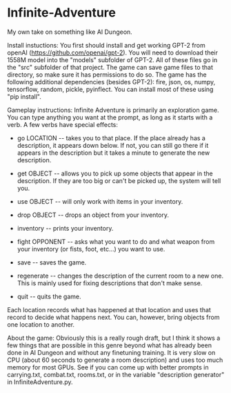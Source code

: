 # Infinite-Adventure
My own take on something like AI Dungeon.

Install instuctions:
You first should install and get working GPT-2 from openAI (https://github.com/openai/gpt-2).
You will need to download their 1558M model into the "models" subfolder of GPT-2.
All of these files go in the "src" subfolder of that project.
The game can save game files to that directory, so make sure it has permissions to do so.
The game has the following additional dependencies (besides GPT-2):
fire, json, os, numpy, tensorflow, random, pickle, pyinflect.
You can install most of these using "pip install".

Gameplay instructions:
 Infinite Adventure is primarily an exploration game. You can type anything you want at the prompt, as long as it starts with a verb. A few verbs have special effects:

 * go LOCATION -- takes you to that place. If the place already has a description, it appears down below. If not, you can still go there if it appears in the description but it takes a minute to generate the new description.

 * get OBJECT -- allows you to pick up some objects that appear in the description. If they are too big or can't be picked up, the system will tell you.

 * use OBJECT -- will only work with items in your inventory.

 * drop OBJECT -- drops an object from your inventory.

 * inventory -- prints your inventory.

 * fight OPPONENT -- asks what you want to do and what weapon from your inventory (or fists, foot, etc...) you want to use.

 * save -- saves the game.

 * regenerate -- changes the description of the current room to a new one. This is mainly used for fixing descriptions that don't make sense.

 * quit -- quits the game.

Each location records what has happened at that location and uses that record to decide what happens next. You can, however, bring objects from one location to another.

About the game:
Obviously this is a really rough draft, but I think it shows a few things that are possible in this genre beyond what has already been done in AI Dungeon and without any finetuning training. It is very slow on CPU (about 60 seconds to generate a room description) and uses too much memory for most GPUs. See if you can come up with better prompts in carrying.txt, combat.txt, rooms.txt, or in the variable "description generator" in InfiniteAdventure.py.
